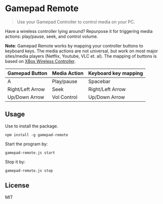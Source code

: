 # Gamepad Remote

> Use your Gamepad Controller to control media on your PC.

Have a wireless controller lying around? Repurpose it for triggering media actions: play/pause, seek, and control volume. 

**Note**: Gamepad Remote works by mapping your controller buttons to keyboard keys. The media actions are not universal, but  work on most major sites/media players (Netflix, Youtube, VLC et. al). The mapping of buttons is based on [XBox Wireless Controller](https://www.bestbuy.ca/en-ca/product/xbox-xbox-one-wireless-controller-white-tf5-00001/10450316.aspx). 

| Gamepad Button  | Media Action | Keyboard key mapping  |
|---------------|------------|---------------|
| A  | Play/pause   | Spacebar   |
| Right/Left Arrow  | Seek   | Right/Left Arrow  |
|  Up/Down Arrow |  Vol Control  |  Up/Down Arrow |

## Usage

Use to install the package.

`npm install -g gamepad-remote`

Start the program by:

`gamepad-remote.js start`

Stop it by:

`gamepad-remote.js stop`

## License 
MIT
